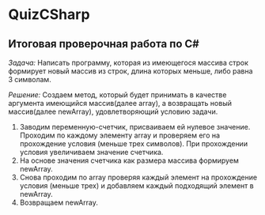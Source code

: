 # QuizCSharp

## Итоговая проверочная работа по С#

*Задача:* Написать программу, которая из имеющегося массива строк формирует новый массив из строк, длина которых меньше, либо равна 3 символам. 

*Решение:* Создаем метод, который будет принимать в качестве аргумента имеющийся массив(далее array), а возвращать новый массив(далее newArray), удовлетворяющий условию задачи. 
1. Заводим переменную-счетчик, присваиваем ей нулевое значение. Проходим по каждому элементу array и проверяем его на прохождение условия (меньше трех символов). При прохождении условия увеличиваем значение счетчика.
2. На основе значения счетчика как размера массива формируем newArray.
3. Снова проходим по array проверяя каждый элемент на прохождение условия (меньше трех) и добавляем каждый подходящий элемент в newArray.
4. Возвращаем newArray.

